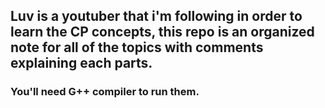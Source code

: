 ## Luv is a youtuber that i'm following in order to learn the CP concepts, this repo is an organized note for all of the topics with comments explaining each parts. 
### You'll need G++ compiler to run them.
